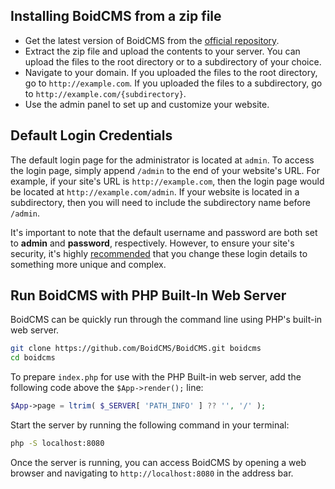 ## Installing BoidCMS from a zip file

- Get the latest version of BoidCMS from the [official repository](https://github.com/BoidCMS/BoidCMS).
- Extract the zip file and upload the contents to your server. You can upload the files to the root directory or to a subdirectory of your choice.
- Navigate to your domain. If you uploaded the files to the root directory, go to `http://example.com`. If you uploaded the files to a subdirectory, go to `http://example.com/{subdirectory}`.
- Use the admin panel to set up and customize your website.

## Default Login Credentials
The default login page for the administrator is located at `admin`. To access the login page, simply append `/admin` to the end of your website's URL. For example, if your site's URL is `http://example.com`, then the login page would be located at `http://example.com/admin`. If your website is located in a subdirectory, then you will need to include the subdirectory name before `/admin`.  

It's important to note that the default username and password are both set to **admin** and **password**, respectively. However, to ensure your site's security, it's highly [recommended](recommendations) that you change these login details to something more unique and complex. 

## Run BoidCMS with PHP Built-In Web Server
BoidCMS can be quickly run through the command line using PHP's built-in web server.

```bash
git clone https://github.com/BoidCMS/BoidCMS.git boidcms
cd boidcms
```

To prepare `index.php` for use with the PHP Built-in web server, add the following code above the `$App->render();` line:
```php
$App->page = ltrim( $_SERVER[ 'PATH_INFO' ] ?? '', '/' );
```

Start the server by running the following command in your terminal:
```bash
php -S localhost:8080
```

Once the server is running, you can access BoidCMS by opening a web browser and navigating to `http://localhost:8080` in the address bar.
